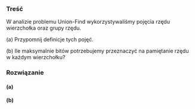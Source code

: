 ### Treść
W analizie problemu Union-Find wykorzystywaliśmy pojęcia rzędu wierzchołka oraz grupy
rzędu. 

(a) Przypomnij definicje tych pojęć. 

(b) Ile maksymalnie bitów potrzebujemy przeznaczyć na
pamiętanie rzędu w każdym wierzchołku?

### Rozwiązanie
#### (a)

#### (b)

